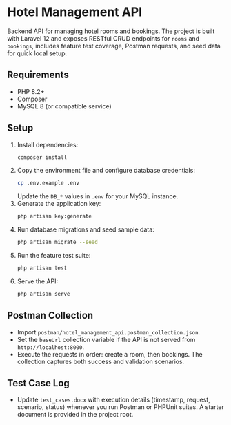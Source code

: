 # Hotel Management API

Backend API for managing hotel rooms and bookings. The project is built with Laravel 12 and exposes RESTful CRUD endpoints for `rooms` and `bookings`, includes feature test coverage, Postman requests, and seed data for quick local setup.

## Requirements
- PHP 8.2+
- Composer
- MySQL 8 (or compatible service)

## Setup
1. Install dependencies:
   ```bash
   composer install
   ```
2. Copy the environment file and configure database credentials:
   ```bash
   cp .env.example .env
   ```
   Update the `DB_*` values in `.env` for your MySQL instance.
3. Generate the application key:
   ```bash
   php artisan key:generate
   ```
4. Run database migrations and seed sample data:
   ```bash
   php artisan migrate --seed
   ```
5. Run the feature test suite:
   ```bash
   php artisan test
   ```
6. Serve the API:
   ```bash
   php artisan serve
   ```

## Postman Collection
- Import `postman/hotel_management_api.postman_collection.json`.
- Set the `baseUrl` collection variable if the API is not served from `http://localhost:8000`.
- Execute the requests in order: create a room, then bookings. The collection captures both success and validation scenarios.

## Test Case Log
- Update `test_cases.docx` with execution details (timestamp, request, scenario, status) whenever you run Postman or PHPUnit suites. A starter document is provided in the project root.
